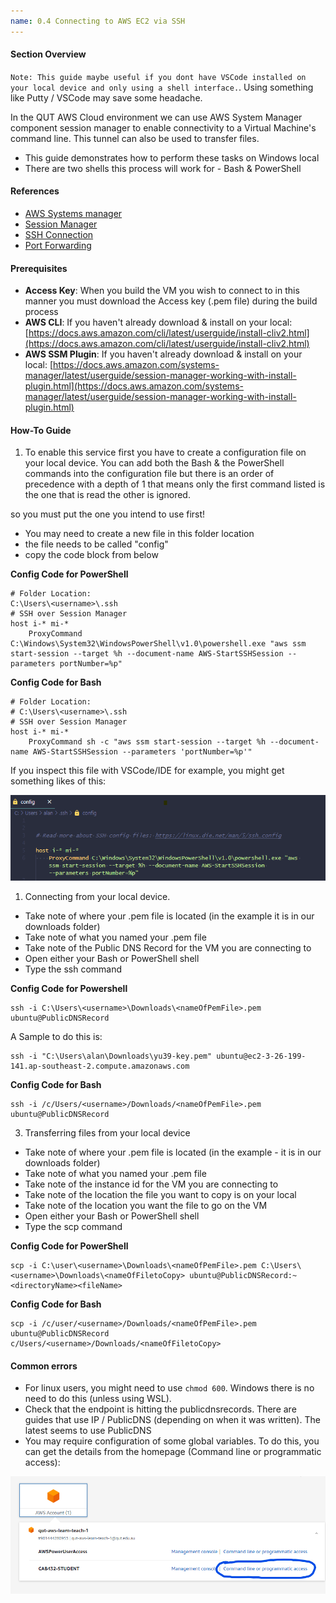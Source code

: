 ```yaml
---
name: 0.4 Connecting to AWS EC2 via SSH
---
```


#### Section Overview

`Note: This guide maybe useful if you dont have VSCode installed on your local device and only using a shell interface.`. Using something like Putty / VSCode may save some headache.

In the QUT AWS Cloud environment we can use AWS System Manager component session manager to enable connectivity to a Virtual Machine's command line. This tunnel can also be used to transfer files.

- This guide demonstrates how to perform these tasks on Windows local 
- There are two shells this process will work for - Bash & PowerShell 

#### References

- [AWS Systems manager](https://aws.amazon.com/systems-manager/features/#Session_Manager)
- [Session Manager](https://docs.aws.amazon.com/systems-manager/latest/userguide/session-manager-working-with-sessions-start.html#sessions-start-cli )
- [SSH Connection](https://docs.aws.amazon.com/systems-manager/latest/userguide/session-manager-getting-started-enable-ssh-connections.html )
- [Port Forwarding](https://aws.amazon.com/blogs/aws/new-port-forwarding-using-aws-system-manager-sessions-manager/)

#### Prerequisites

- **Access Key**: When you build the VM you wish to connect to in this manner you must download the Access key (.pem file) during the build process
- **AWS CLI**: If you haven't already download & install on your local: [https://docs.aws.amazon.com/cli/latest/userguide/install-cliv2.html](https://docs.aws.amazon.com/cli/latest/userguide/install-cliv2.html)
- **AWS SSM Plugin**: If you haven't already download & install on your local: [https://docs.aws.amazon.com/systems-manager/latest/userguide/session-manager-working-with-install-plugin.html](https://docs.aws.amazon.com/systems-manager/latest/userguide/session-manager-working-with-install-plugin.html)


#### How-To Guide

1. To enable this service first you have to create a configuration file on your local device. You can add both the Bash & the PowerShell commands into the configuration file but there is an order of precedence with a depth of 1 that means only the first command listed is the one that is read the other is ignored.

so you must put the one you intend to use first! 

- You may need to create a new file in this folder location 
- the file needs to be called "config"
- copy the code block from below

**Config Code for PowerShell**

~~~~
# Folder Location:	
C:\Users\<username>\.ssh
# SSH over Session Manager
host i-* mi-*
    ProxyCommand C:\Windows\System32\WindowsPowerShell\v1.0\powershell.exe "aws ssm start-session --target %h --document-name AWS-StartSSHSession --parameters portNumber=%p"
~~~~

**Config Code for Bash**

~~~~
# Folder Location:	
# C:\Users\<username>\.ssh
# SSH over Session Manager
host i-* mi-*
    ProxyCommand sh -c "aws ssm start-session --target %h --document-name AWS-StartSSHSession --parameters 'portNumber=%p'"
~~~~

If you inspect this file with VSCode/IDE for example, you might get something likes of this:

![](img_0_4_1_public_ssh.png)

1. Connecting from your local device.

- Take note of where your .pem file is located (in the example it is in our downloads folder)
- Take note of what you named your .pem file 
- Take note of the Public DNS Record for the VM you are connecting to 
- Open either your Bash or PowerShell shell
- Type the ssh command 



**Config Code for Powershell**

~~~~
ssh -i C:\Users\<username>\Downloads\<nameOfPemFile>.pem ubuntu@PublicDNSRecord
~~~~

A Sample to do this is: 

~~~~
ssh -i "C:\Users\alan\Downloads\yu39-key.pem" ubuntu@ec2-3-26-199-141.ap-southeast-2.compute.amazonaws.com
~~~~

**Config Code for Bash**

~~~~
ssh -i /c/Users/<username>/Downloads/<nameOfPemFile>.pem ubuntu@PublicDNSRecord
~~~~

3. Transferring files from your local device


- Take note of where your .pem file is located (in the example - it is in our downloads folder)
- Take note of what you named your .pem file 
- Take note of the instance id for the VM you are connecting to 
- Take note of the location the file you want to copy is on your local
- Take note of the location you want the file to go on the VM 
- Open either your Bash or PowerShell shell
- Type the scp command 


**Config Code for PowerShell**

~~~~
scp -i C:\user\<username>\Downloads\<nameOfPemFile>.pem C:\Users\<username>\Downloads\<nameOfFiletoCopy> ubuntu@PublicDNSRecord:~<directoryName><fileName>
~~~~

**Config Code for Bash**

~~~~
scp -i /c/user/<username>/Downloads/<nameOfPemFile>.pem ubuntu@PublicDNSRecord
c/Users/<username>/Downloads/<nameOfFiletoCopy>
~~~~

#### Common errors

- For linux users, you might need to use `chmod 600`. Windows there is no need to do this (unless using WSL).
- Check that the endpoint is hitting the publicdnsrecords. There are guides that use IP / PublicDNS (depending on when it was written). The latest seems to use PublicDNS
- You may require configuration of some global variables. To do this, you can get the details from the homepage (Command line or programmatic access):


![](img_0_4_2_further_details.png)

